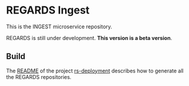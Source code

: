 # REGARDS Ingest

This is the INGEST microservice repository.

REGARDS is still under development. **This version is a beta version**.

## Build
The [README](https://github.com/RegardsOss/regards-deployment/blob/master/README.md) of the project [rs-deployment](https://github.com/RegardsOss/regards-deployment) describes how to generate all the REGARDS repositories.

